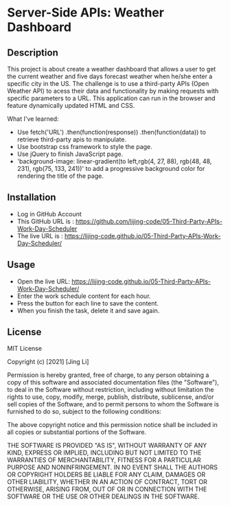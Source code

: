 # Server-Side APIs: Weather Dashboard

## Description

This project is about create a weather dashboard that allows a user to get the current weather and five days forecast weather when he/she enter a specific city in the US.
The challenge is to use a third-party APIs (Open Weather API) to acess their data and functionality by making requests with specific parameters to a URL. This application can run in the browser and feature dynamically updated HTML and CSS. 

What I've learned:

* Use fetch('URL') .then(function(response)) .then(function(data)) to retrieve third-party apis to manipulate.
* Use bootstrap css framework to style the page.
* Use jQuery to finish JavaScript page.
* 'background-image: linear-gradient(to left,rgb(4, 27, 88), rgb(48, 48, 231), rgb(75, 133, 241))' to add a progressive background color for rendering the title of the page.


## Installation
* Log in GitHub Account
* This GitHub URL is : https://github.com/lijing-code/05-Third-Party-APIs-Work-Day-Scheduler
* The live URL is : https://lijing-code.github.io/05-Third-Party-APIs-Work-Day-Scheduler/

## Usage


* Open the live URL:  https://lijing-code.github.io/05-Third-Party-APIs-Work-Day-Scheduler/
* Enter the work schedule content for each hour.
* Press the button for each line to save the content.
* When you finish the task, delete it and save again.

## License
MIT License

Copyright (c) [2021] [Jing Li]

Permission is hereby granted, free of charge, to any person obtaining a copy
of this software and associated documentation files (the "Software"), to deal
in the Software without restriction, including without limitation the rights
to use, copy, modify, merge, publish, distribute, sublicense, and/or sell
copies of the Software, and to permit persons to whom the Software is
furnished to do so, subject to the following conditions:

The above copyright notice and this permission notice shall be included in all
copies or substantial portions of the Software.

THE SOFTWARE IS PROVIDED "AS IS", WITHOUT WARRANTY OF ANY KIND, EXPRESS OR
IMPLIED, INCLUDING BUT NOT LIMITED TO THE WARRANTIES OF MERCHANTABILITY,
FITNESS FOR A PARTICULAR PURPOSE AND NONINFRINGEMENT. IN NO EVENT SHALL THE
AUTHORS OR COPYRIGHT HOLDERS BE LIABLE FOR ANY CLAIM, DAMAGES OR OTHER
LIABILITY, WHETHER IN AN ACTION OF CONTRACT, TORT OR OTHERWISE, ARISING FROM,
OUT OF OR IN CONNECTION WITH THE SOFTWARE OR THE USE OR OTHER DEALINGS IN THE
SOFTWARE.

 
